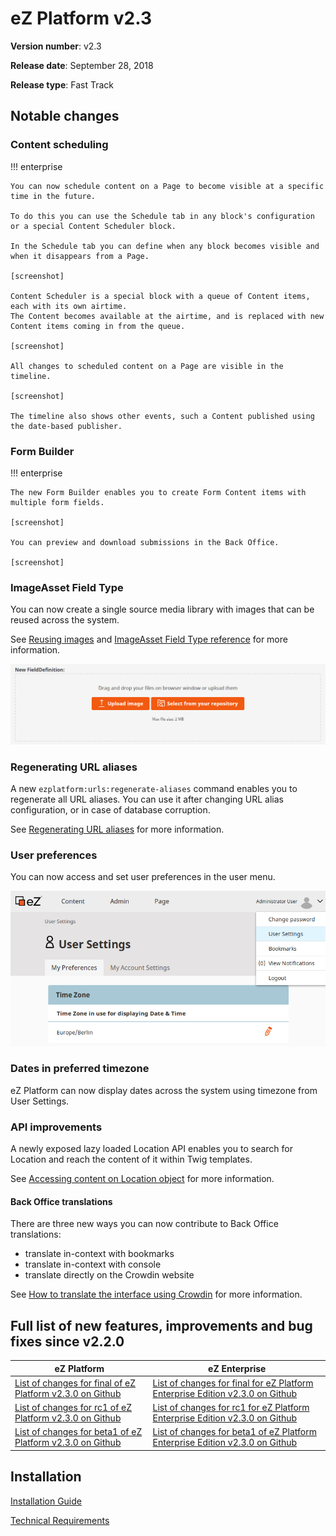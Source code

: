 # eZ Platform v2.3

**Version number**: v2.3

**Release date**: September 28, 2018

**Release type**: Fast Track

## Notable changes

### Content scheduling

!!! enterprise

    You can now schedule content on a Page to become visible at a specific time in the future.

    To do this you can use the Schedule tab in any block's configuration or a special Content Scheduler block.

    In the Schedule tab you can define when any block becomes visible and when it disappears from a Page.

    [screenshot]

    Content Scheduler is a special block with a queue of Content items, each with its own airtime.
    The Content becomes available at the airtime, and is replaced with new Content items coming in from the queue.

    [screenshot]

    All changes to scheduled content on a Page are visible in the timeline.

    [screenshot]

    The timeline also shows other events, such a Content published using the date-based publisher.

### Form Builder

!!! enterprise

    The new Form Builder enables you to create Form Content items with multiple form fields.

    [screenshot]

    You can preview and download submissions in the Back Office.

    [screenshot]

### ImageAsset Field Type

You can now create a single source media library with images that can be reused across the system.

See [Reusing images](../guide/images.md#reusing-images) and [ImageAsset Field Type reference](../api/field_type_reference.md#imageasset-field-type) for more information.

![Set up multiple relations with image](img/2.3_image_asset.png)

### Regenerating URL aliases

A new `ezplatform:urls:regenerate-aliases` command enables you to regenerate all URL aliases.
You can use it after changing URL alias configuration, or in case of database corruption.

See [Regenerating URL aliases](../guide/url_management.md#regenerating-url-aliases) for more information.

### User preferences

You can now access and set user preferences in the user menu.

![User preferences screen with time zone settings](img/2.3_user_preferences.png)

### Dates in preferred timezone

eZ Platform can now display dates across the system using timezone from User Settings.

### API improvements

A newly exposed lazy loaded Location API enables you to search for Location and reach the content of it within Twig templates.

See [Accessing content on Location object](../api/public_php_api_locations.md#accessing-content-on-location-object) for more information.

#### Back Office translations

There are three new ways you can now contribute to Back Office translations:
- translate in-context with bookmarks
- translate in-context with console
- translate directly on the Crowdin website

See [How to translate the interface using Crowdin](../community_resources/translations.md#how-to-translate-the-interface-using-crowdin) for more information.

## Full list of new features, improvements and bug fixes since v2.2.0

| eZ Platform   | eZ Enterprise  |
|--------------|------------|
| [List of changes for final of eZ Platform v2.3.0 on Github](https://github.com/ezsystems/ezplatform/releases/tag/v2.3.0) | [List of changes for final for eZ Platform Enterprise Edition v2.3.0 on Github](https://github.com/ezsystems/ezplatform-ee/releases/tag/v2.3.0) |
| [List of changes for rc1 of eZ Platform v2.3.0 on Github](https://github.com/ezsystems/ezplatform/releases/tag/v2.3.0-rc1) | [List of changes for rc1 for eZ Platform Enterprise Edition v2.3.0 on Github](https://github.com/ezsystems/ezplatform-ee/releases/tag/v2.3.0-rc1) |
| [List of changes for beta1 of eZ Platform v2.3.0 on Github](https://github.com/ezsystems/ezplatform/releases/tag/v2.3.0-beta1) | [List of changes for beta1 of eZ Platform Enterprise Edition v2.3.0 on Github](https://github.com/ezsystems/ezplatform-ee/releases/tag/v2.3.0-beta1) |

## Installation

[Installation Guide](../getting_started/install_ez_platform.md)

[Technical Requirements](../getting_started/requirements_and_system_configuration.md)
